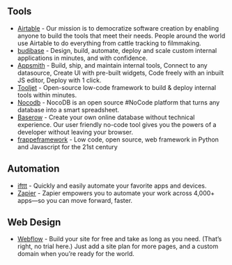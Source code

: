 ## Tools
- [Airtable](https://www.airtable.com/) -  Our mission is to democratize software creation by enabling anyone to build the tools that meet their needs. People around the world use Airtable to do everything from cattle tracking to filmmaking.
- [budibase](https://budibase.com/) -  Design, build, automate, deploy and scale custom internal applications in minutes, and with confidence.
- [Appsmith](https://www.appsmith.com/) - Build, ship, and maintain internal tools, Connect to any datasource, Create UI with pre-built widgets, Code freely with an inbuilt JS editor, Deploy with 1 click.
- [Tooljet](https://www.tooljet.com/) - Open-source low-code framework to build & deploy internal tools within minutes.
- [Nocodb](https://www.nocodb.com/) - NocoDB is an open source #NoCode platform that turns any database into a smart spreadsheet.
- [Baserow](https://baserow.io/) - Create your own online database without technical experience. Our user friendly no-code tool gives you the powers of a developer without leaving your browser.
- [frappeframework](https://frappeframework.com/) - Low code, open source, web framework in Python and Javascript for the 21st century

## Automation
- [ifttt](https://ifttt.com/) - Quickly and easily automate your favorite apps and devices.
- [Zapier](https://zapier.com/) - Zapier empowers you to automate your work across 4,000+ apps—so you can move forward, faster.

## Web Design
- [Webflow](https://webflow.com/) - Build your site for free and take as long as you need. (That’s right, no trial here.) Just add a site plan for more pages, and a custom domain when you’re ready for the world.
